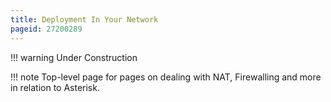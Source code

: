 ```yaml
---
title: Deployment In Your Network
pageid: 27200289
---
```





!!! warning 
    Under Construction

      
[//]: # (end-warning)





!!! note 
    Top-level page for pages on dealing with NAT, Firewalling and more in relation to Asterisk.

      
[//]: # (end-note)



